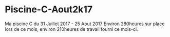 # Piscine-C-Aout2k17

Ma piscine C du 31 Juillet 2017 - 25 Aout 2017
Environ 280heures sur place lors de ce mois, environ 210heures de travail fourni ce mois-ci.
